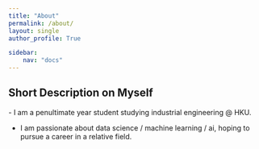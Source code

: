 ```yaml
---
title: "About"
permalink: /about/
layout: single
author_profile: True

sidebar:
    nav: "docs" 
---
```

<h2>Short Description on Myself</h2>
- I am a penultimate year student studying industrial engineering @ HKU.

- I am passionate about data science / machine learning / ai, hoping to pursue a career in a relative field.